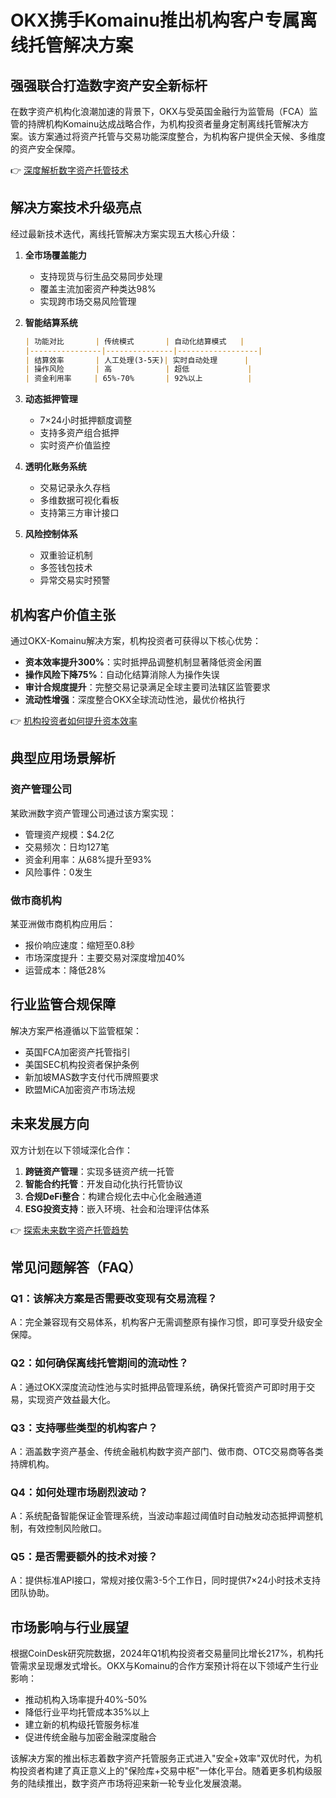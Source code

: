# OKX携手Komainu推出机构客户专属离线托管解决方案

## 强强联合打造数字资产安全新标杆
在数字资产机构化浪潮加速的背景下，OKX与受英国金融行为监管局（FCA）监管的持牌机构Komainu达成战略合作，为机构投资者量身定制离线托管解决方案。该方案通过将资产托管与交易功能深度整合，为机构客户提供全天候、多维度的资产安全保障。

👉 [深度解析数字资产托管技术](https://bit.ly/okx_welcome)

## 解决方案技术升级亮点
经过最新技术迭代，离线托管解决方案实现五大核心升级：

1. **全市场覆盖能力**
   - 支持现货与衍生品交易同步处理
   - 覆盖主流加密资产种类达98%
   - 实现跨市场交易风险管理

2. **智能结算系统**
   ```markdown
   | 功能对比       | 传统模式       | 自动化结算模式   |
   |----------------|---------------|------------------|
   | 结算效率       | 人工处理(3-5天)| 实时自动处理      |
   | 操作风险       | 高            | 超低             |
   | 资金利用率     | 65%-70%       | 92%以上          |
   ```

3. **动态抵押管理**
   - 7×24小时抵押额度调整
   - 支持多资产组合抵押
   - 实时资产价值监控

4. **透明化账务系统**
   - 交易记录永久存档
   - 多维数据可视化看板
   - 支持第三方审计接口

5. **风险控制体系**
   - 双重验证机制
   - 多签钱包技术
   - 异常交易实时预警

## 机构客户价值主张
通过OKX-Komainu解决方案，机构投资者可获得以下核心优势：

- **资本效率提升300%**：实时抵押品调整机制显著降低资金闲置
- **操作风险下降75%**：自动化结算消除人为操作失误
- **审计合规度提升**：完整交易记录满足全球主要司法辖区监管要求
- **流动性增强**：深度整合OKX全球流动性池，最优价格执行

👉 [机构投资者如何提升资本效率](https://bit.ly/okx_welcome)

## 典型应用场景解析
### 资产管理公司
某欧洲数字资产管理公司通过该方案实现：
- 管理资产规模：$4.2亿
- 交易频次：日均127笔
- 资金利用率：从68%提升至93%
- 风险事件：0发生

### 做市商机构
某亚洲做市商机构应用后：
- 报价响应速度：缩短至0.8秒
- 市场深度提升：主要交易对深度增加40%
- 运营成本：降低28%

## 行业监管合规保障
解决方案严格遵循以下监管框架：
- 英国FCA加密资产托管指引
- 美国SEC机构投资者保护条例
- 新加坡MAS数字支付代币牌照要求
- 欧盟MiCA加密资产市场法规

## 未来发展方向
双方计划在以下领域深化合作：
1. **跨链资产管理**：实现多链资产统一托管
2. **智能合约托管**：开发自动化执行托管协议
3. **合规DeFi整合**：构建合规化去中心化金融通道
4. **ESG投资支持**：嵌入环境、社会和治理评估体系

👉 [探索未来数字资产托管趋势](https://bit.ly/okx_welcome)

## 常见问题解答（FAQ）

### Q1：该解决方案是否需要改变现有交易流程？
A：完全兼容现有交易体系，机构客户无需调整原有操作习惯，即可享受升级安全保障。

### Q2：如何确保离线托管期间的流动性？
A：通过OKX深度流动性池与实时抵押品管理系统，确保托管资产可即时用于交易，实现资产效益最大化。

### Q3：支持哪些类型的机构客户？
A：涵盖数字资产基金、传统金融机构数字资产部门、做市商、OTC交易商等各类持牌机构。

### Q4：如何处理市场剧烈波动？
A：系统配备智能保证金管理系统，当波动率超过阈值时自动触发动态抵押调整机制，有效控制风险敞口。

### Q5：是否需要额外的技术对接？
A：提供标准API接口，常规对接仅需3-5个工作日，同时提供7×24小时技术支持团队协助。

## 市场影响与行业展望
根据CoinDesk研究院数据，2024年Q1机构投资者交易量同比增长217%，机构托管需求呈现爆发式增长。OKX与Komainu的合作方案预计将在以下领域产生行业影响：

- 推动机构入场率提升40%-50%
- 降低行业平均托管成本35%以上
- 建立新的机构级托管服务标准
- 促进传统金融与加密金融深度融合

该解决方案的推出标志着数字资产托管服务正式进入"安全+效率"双优时代，为机构投资者构建了真正意义上的"保险库+交易中枢"一体化平台。随着更多机构级服务的陆续推出，数字资产市场将迎来新一轮专业化发展浪潮。